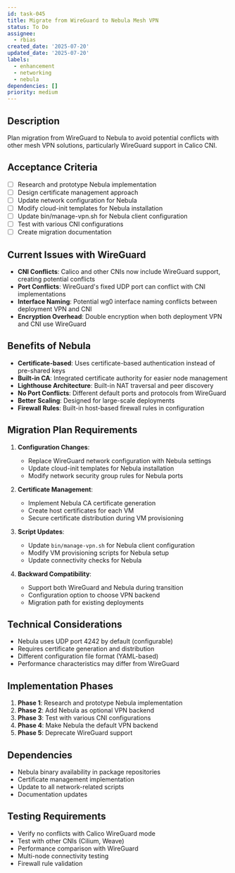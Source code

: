 ```yaml
---
id: task-045
title: Migrate from WireGuard to Nebula Mesh VPN
status: To Do
assignee:
  - rbias
created_date: '2025-07-20'
updated_date: '2025-07-20'
labels:
  - enhancement
  - networking
  - nebula
dependencies: []
priority: medium
---
```


## Description

Plan migration from WireGuard to Nebula to avoid potential conflicts with other mesh VPN solutions, particularly WireGuard support in Calico CNI.

## Acceptance Criteria

- [ ] Research and prototype Nebula implementation
- [ ] Design certificate management approach
- [ ] Update network configuration for Nebula
- [ ] Modify cloud-init templates for Nebula installation
- [ ] Update bin/manage-vpn.sh for Nebula client configuration
- [ ] Test with various CNI configurations
- [ ] Create migration documentation

## Current Issues with WireGuard

- **CNI Conflicts**: Calico and other CNIs now include WireGuard support, creating potential conflicts
- **Port Conflicts**: WireGuard's fixed UDP port can conflict with CNI implementations
- **Interface Naming**: Potential wg0 interface naming conflicts between deployment VPN and CNI
- **Encryption Overhead**: Double encryption when both deployment VPN and CNI use WireGuard

## Benefits of Nebula

- **Certificate-based**: Uses certificate-based authentication instead of pre-shared keys
- **Built-in CA**: Integrated certificate authority for easier node management
- **Lighthouse Architecture**: Built-in NAT traversal and peer discovery
- **No Port Conflicts**: Different default ports and protocols from WireGuard
- **Better Scaling**: Designed for large-scale deployments
- **Firewall Rules**: Built-in host-based firewall rules in configuration

## Migration Plan Requirements

1. **Configuration Changes**:
   - Replace WireGuard network configuration with Nebula settings
   - Update cloud-init templates for Nebula installation
   - Modify network security group rules for Nebula ports

2. **Certificate Management**:
   - Implement Nebula CA certificate generation
   - Create host certificates for each VM
   - Secure certificate distribution during VM provisioning

3. **Script Updates**:
   - Update `bin/manage-vpn.sh` for Nebula client configuration
   - Modify VM provisioning scripts for Nebula setup
   - Update connectivity checks for Nebula

4. **Backward Compatibility**:
   - Support both WireGuard and Nebula during transition
   - Configuration option to choose VPN backend
   - Migration path for existing deployments

## Technical Considerations

- Nebula uses UDP port 4242 by default (configurable)
- Requires certificate generation and distribution
- Different configuration file format (YAML-based)
- Performance characteristics may differ from WireGuard

## Implementation Phases

1. **Phase 1**: Research and prototype Nebula implementation
2. **Phase 2**: Add Nebula as optional VPN backend
3. **Phase 3**: Test with various CNI configurations
4. **Phase 4**: Make Nebula the default VPN backend
5. **Phase 5**: Deprecate WireGuard support

## Dependencies

- Nebula binary availability in package repositories
- Certificate management implementation
- Update to all network-related scripts
- Documentation updates

## Testing Requirements

- Verify no conflicts with Calico WireGuard mode
- Test with other CNIs (Cilium, Weave)
- Performance comparison with WireGuard
- Multi-node connectivity testing
- Firewall rule validation
